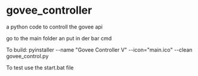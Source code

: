 # govee_controller

a python code to controll the govee api

go to the main folder an put in der bar cmd

To build: pyinstaller --name "Govee Controller V" --icon="main.ico" --clean govee_control.py

To test use the start.bat file
